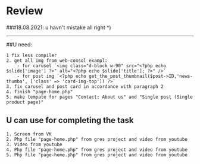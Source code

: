 # Review
###18.08.2021:
u havn't mistake all right ^)
____
 
##U need:

    1 fix less compiler
    2. get all img from web-consol exampl:
        - for carusel `<img class="d-block w-90" src="<?php echo $slide['image'] ?>" alt="<?php echo $slide['title']; ?>" />`
        - for post img `<?php echo get_the_post_thumbnail($post->ID,'news-thumba', ['class' => 'card-img-top']) ?>`
    3. fix carusel and post card in accordance with paragraph 2
    4. finish "page-home.php"
    5. make tempate for pages "Contact; About us" and "Single post (Single product page)"

## U can use for completing the task
    1. Screen from VK
    2. Php file "page-home.php" from gres project and video from youtube
    3. Video from youtube
    4. Php file "page-home.php" from gres project and video from youtube
    5. Php file "page-home.php" from gres project and video from youtube
